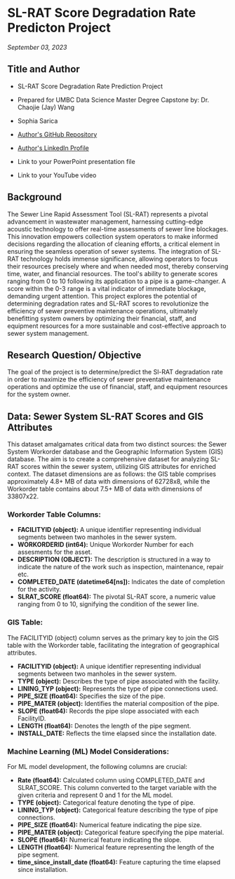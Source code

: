 # SL-RAT Score Degradation Rate Predicton  Project
*September 03, 2023*


## Title and Author

- SL-RAT Score Degradation Rate Prediction Project

- Prepared for UMBC Data Science Master Degree Capstone by: Dr. Chaojie (Jay) Wang
- Sophia Sarica
- [Author's  GitHub Repository](https://github.com/DATA-606-2023-FALL-THURSDAY/Sarica_Sophia/tree/main)
- [Author's LinkedIn Profile](https://www.linkedin.com/in/sophiasarica/)
- Link to your PowerPoint presentation file
- Link to your YouTube video







## Background

The Sewer Line Rapid Assessment Tool (SL-RAT) represents a pivotal advancement in wastewater management, harnessing cutting-edge acoustic technology to offer real-time assessments of sewer line blockages. This innovation empowers collection system operators to make informed decisions regarding the allocation of cleaning efforts, a critical element in ensuring the seamless operation of sewer systems. The integration of SL-RAT technology holds immense significance, allowing operators to focus their resources precisely where and when needed most, thereby conserving time, water, and financial resources. The tool's ability to generate scores ranging from 0 to 10 following its application to a pipe is a game-changer. A score within the 0-3 range is a vital indicator of immediate blockage, demanding urgent attention. This project explores the potential of determining degradation rates and SL-RAT scores to revolutionize the efficiency of sewer preventive maintenance operations, ultimately benefitting system owners by optimizing their financial, staff, and equipment resources for a more sustainable and cost-effective approach to sewer system management.

## Research Question/ Objective 

The goal of the project is to determine/predict the Sl-RAT degradation rate in order to maximize the efficiency of sewer preventative maintenance operations and optimize the use of financial, staff, and equipment resources for the system owner.

## Data: Sewer System SL-RAT Scores and GIS Attributes

This dataset amalgamates critical data from two distinct sources: the Sewer System Workorder database and the Geographic Information System (GIS) database. The aim is to create a comprehensive dataset for analyzing SL-RAT scores within the sewer system, utilizing GIS attributes for enriched context. The dataset dimensions are as follows: the GIS table comprises approximately 4.8+ MB of data with dimensions of 62728x8, while the Workorder table contains about 7.5+ MB of data with dimensions of 33807x22.

### Workorder Table Columns:
- **FACILITYID (object):** A unique identifier representing individual segments between two manholes in the sewer system.
- **WORKORDERID (int64):** Unique Workorder Number for each assesments for the asset.
- **DESCRIPTION (OBJECT):** The description is structured in a way to indicate the nature of the work such as inspection, maintenance, repair etc. 
- **COMPLETED_DATE (datetime64[ns]):** Indicates the date of completion for the activity.
- **SLRAT_SCORE (float64):** The pivotal SL-RAT score, a numeric value ranging from 0 to 10, signifying the condition of the sewer line.


### GIS Table:
The FACILITYID (object) column serves as the primary key to join the GIS table with the Workorder table, facilitating the integration of geographical attributes.

- **FACILITYID (object):** A unique identifier representing individual segments between two manholes in the sewer system.
- **TYPE (object):** Describes the type of pipe associated with the facility.
- **LINING_TYP (object):** Represents the type of pipe connections used.
- **PIPE_SIZE (float64):** Specifies the size of the pipe.
- **PIPE_MATER (object):** Identifies the material composition of the pipe.
- **SLOPE (float64):** Records the pipe slope associated with each FacilityID.
- **LENGTH (float64):** Denotes the length of the pipe segment.
- **INSTALL_DATE:** Reflects the time elapsed since the installation date.


### Machine Learning (ML) Model Considerations:
For ML model development, the following columns are crucial:
- **Rate (float64):** Calculated column using COMPLETED_DATE and SLRAT_SCORE. This column converted  to the target variable with the given criteria and represent 0 and 1 for the ML model.
- **TYPE (object):** Categorical feature denoting the type of pipe.
- **LINING_TYP (object):** Categorical feature describing the type of pipe connections.
- **PIPE_SIZE (float64):** Numerical feature indicating the pipe size.
- **PIPE_MATER (object):** Categorical feature specifying the pipe material.
- **SLOPE (float64):** Numerical feature indicating the slope.
- **LENGTH (float64):** Numerical feature representing the length of the pipe segment.
- **time_since_install_date (float64):** Feature capturing the time elapsed since installation.

